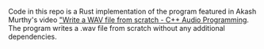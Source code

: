 Code in this repo is a Rust implementation of the program featured in Akash Murthy's video ["Write a WAV file from scratch - C++ Audio Programming](https://www.youtube.com/watch?v=qqjvB_VxMRM). The program writes a .wav file from scratch without any additional dependencies.